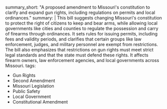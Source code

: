 summary_short: "A proposed amendment to Missouri's constitution to clarify and expand gun rights, including regulations on permits and local ordinances."
summary: |
  This bill suggests changing Missouri's constitution to protect the right of citizens to keep and bear arms, while allowing local governments like cities and counties to regulate the possession and carry of firearms through ordinances. It sets rules for issuing permits, including fees and validity periods, and clarifies that certain groups like law enforcement, judges, and military personnel are exempt from restrictions. The bill also emphasizes that restrictions on gun rights must meet strict legal standards and that the state must defend these rights. It affects firearm owners, law enforcement agencies, and local governments across Missouri.
tags:
  - Gun Rights
  - Second Amendment
  - Missouri Legislation
  - Public Safety
  - Local Government
  - Constitutional Amendment
